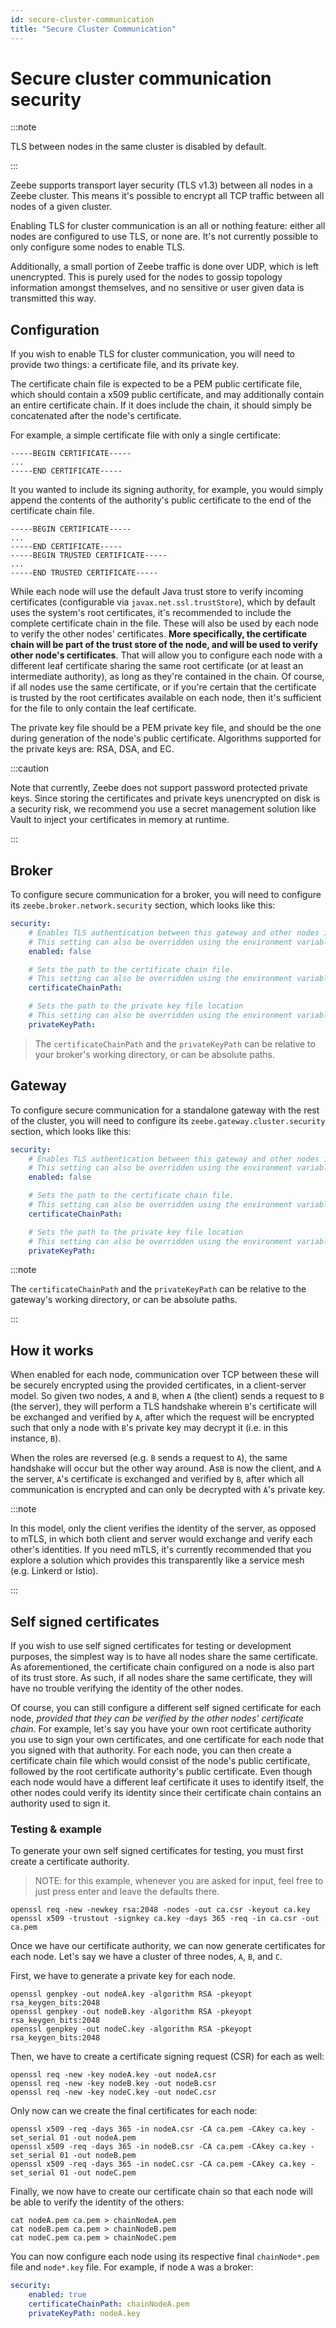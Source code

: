```yaml
---
id: secure-cluster-communication
title: "Secure Cluster Communication"
---
```




# Secure cluster communication security

:::note

TLS between nodes in the same cluster is disabled by default.

:::

Zeebe supports transport layer security (TLS v1.3) between all nodes in a Zeebe cluster. This means it's possible to encrypt all TCP traffic between all nodes of a given cluster. 

Enabling TLS for cluster communication is an all or nothing feature: either all nodes are configured to use TLS, or none are. It's not currently possible to only configure some nodes to enable TLS.

Additionally, a small portion of Zeebe traffic is done over UDP, which is left unencrypted. This is purely used for the nodes to gossip topology information amongst themselves, and no sensitive or user given data is transmitted this way.

## Configuration

If you wish to enable TLS for cluster communication, you will need to provide two things: a certificate file, and its private key.

The certificate chain file is expected to be a PEM public certificate file, which should contain a x509 public certificate, and may additionally contain an entire certificate chain. If it does include the chain, it should simply be concatenated after the node's certificate.

For example, a simple certificate file with only a single certificate:

```
-----BEGIN CERTIFICATE-----
...
-----END CERTIFICATE-----
```

It you wanted to include its signing authority, for example, you would simply append the contents of the authority's public certificate to the end of the certificate chain file.

```
-----BEGIN CERTIFICATE-----
...
-----END CERTIFICATE-----
-----BEGIN TRUSTED CERTIFICATE-----
...
-----END TRUSTED CERTIFICATE-----
```

While each node will use the default Java trust store to verify incoming certificates (configurable via `javax.net.ssl.trustStore`), which by default uses the system's root certificates, it's recommended to include the complete certificate chain in the file. These will also be used by each node to verify the other nodes' certificates. **More specifically, the certificate chain will be part of the trust store of the node, and will be used to verify other node's certificates**. That will allow you to configure each node with a different leaf certificate sharing the same root certificate (or at least an intermediate authority), as long as they're contained in the chain. Of course, if all nodes use the same certificate, or if you're certain that the certificate is trusted by the root certificates available on each node, then it's sufficient for the file to only contain the leaf certificate.

The private key file should be a PEM private key file, and should be the one during generation of the node's public certificate. Algorithms supported for the private keys are: RSA, DSA, and EC.

:::caution

Note that currently, Zeebe does not support password protected private keys. Since storing the certificates and private keys unencrypted on disk is a security risk, we recommend you use a secret management solution like Vault to inject your certificates in memory at runtime.

:::

## Broker

To configure secure communication for a broker, you will need to configure its `zeebe.broker.network.security` section, which looks like this:

```yaml
security:
    # Enables TLS authentication between this gateway and other nodes in the cluster
    # This setting can also be overridden using the environment variable ZEEBE_BROKER_NETWORK_SECURITY_ENABLED.
    enabled: false

    # Sets the path to the certificate chain file.
    # This setting can also be overridden using the environment variable ZEEBE_BROKER_NETWORK_SECURITY_CERTIFICATECHAINPATH.
    certificateChainPath:

    # Sets the path to the private key file location
    # This setting can also be overridden using the environment variable ZEEBE_BROKER_NETWORK_SECURITY_PRIVATEKEYPATH.
    privateKeyPath:
```

> The `certificateChainPath` and the `privateKeyPath` can be relative to your broker's working directory, or can be absolute paths.


## Gateway

To configure secure communication for a standalone gateway with the rest of the cluster, you will need to configure its `zeebe.gateway.cluster.security` section, which looks like this:

```yaml
security:
    # Enables TLS authentication between this gateway and other nodes in the cluster
    # This setting can also be overridden using the environment variable ZEEBE_GATEWAY_CLUSTER_SECURITY_ENABLED.
    enabled: false

    # Sets the path to the certificate chain file.
    # This setting can also be overridden using the environment variable ZEEBE_GATEWAY_CLUSTER_SECURITY_CERTIFICATECHAINPATH.
    certificateChainPath:

    # Sets the path to the private key file location
    # This setting can also be overridden using the environment variable ZEEBE_GATEWAY_CLUSTER_SECURITY_PRIVATEKEYPATH.
    privateKeyPath:
```

:::note

The `certificateChainPath` and the `privateKeyPath` can be relative to the gateway's working directory, or can be absolute paths.

:::

## How it works

When enabled for each node, communication over TCP between these will be securely encrypted using the provided certificates, in a client-server model. So given two nodes, `A` and `B`, when `A` (the client) sends a request to `B` (the server), they will perform a TLS handshake wherein `B`'s certificate will be exchanged and verified by `A`, after which the request will be encrypted such that only a node with `B`'s private key may decrypt it (i.e. in this instance, `B`).

When the roles are reversed (e.g. `B` sends a request to `A`), the same handshake will occur but the other way around. As`B` is now the client, and `A` the server, `A`'s certificate is exchanged and verified by `B`, after which all communication is encrypted and can only be decrypted with `A`'s private key.

:::note

In this model, only the client verifies the identity of the server, as opposed to mTLS, in which both client and server would exchange and verify each other's identities. If you need mTLS, it's currently recommended that you explore a solution which provides this transparently like a service mesh (e.g. Linkerd or Istio).

:::

## Self signed certificates

If you wish to use self signed certificates for testing or development purposes, the simplest way is to have all nodes share the same certificate. As aforementioned, the certificate chain configured on a node is also part of its trust store. As such, if all nodes share the same certificate, they will have no trouble verifying the identity of the other nodes.

Of course, you can still configure a different self signed certificate for each node, _provided that they can be verified by the other nodes' certificate chain_. For example, let's say you have your own root certificate authority you use to sign your own certificates, and one certificate for each node that you signed with that authority. For each node, you can then create a certificate chain file which would consist of the node's public certificate, followed by the root certificate authority's public certificate. Even though each node would have a different leaf certificate it uses to identify itself, the other nodes could verify its identity since their certificate chain contains an authority used to sign it.

### Testing & example

To generate your own self signed certificates for testing, you must first create a certificate authority.

> NOTE: for this example, whenever you are asked for input, feel free to just press enter and leave the defaults there.

```shell
openssl req -new -newkey rsa:2048 -nodes -out ca.csr -keyout ca.key
openssl x509 -trustout -signkey ca.key -days 365 -req -in ca.csr -out ca.pem
```

Once we have our certificate authority, we can now generate certificates for each node. Let's say we have a cluster of three nodes, `A`, `B`, and `C`.

First, we have to generate a private key for each node.

```shell
openssl genpkey -out nodeA.key -algorithm RSA -pkeyopt rsa_keygen_bits:2048
openssl genpkey -out nodeB.key -algorithm RSA -pkeyopt rsa_keygen_bits:2048
openssl genpkey -out nodeC.key -algorithm RSA -pkeyopt rsa_keygen_bits:2048
```

Then, we have to create a certificate signing request (CSR) for each as well:

```shell
openssl req -new -key nodeA.key -out nodeA.csr
openssl req -new -key nodeB.key -out nodeB.csr
openssl req -new -key nodeC.key -out nodeC.csr
```

Only now can we create the final certificates for each node:

```shell
openssl x509 -req -days 365 -in nodeA.csr -CA ca.pem -CAkey ca.key -set_serial 01 -out nodeA.pem
openssl x509 -req -days 365 -in nodeB.csr -CA ca.pem -CAkey ca.key -set_serial 01 -out nodeB.pem
openssl x509 -req -days 365 -in nodeC.csr -CA ca.pem -CAkey ca.key -set_serial 01 -out nodeC.pem
```

Finally, we now have to create our certificate chain so that each node will be able to verify the identity of the others:

```shell
cat nodeA.pem ca.pem > chainNodeA.pem
cat nodeB.pem ca.pem > chainNodeB.pem
cat nodeC.pem ca.pem > chainNodeC.pem
```

You can now configure each node using its respective final `chainNode*.pem` file and `node*.key` file. For example, if node `A` was a broker:

```yaml
security:
    enabled: true
    certificateChainPath: chainNodeA.pem
    privateKeyPath: nodeA.key
```
